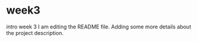 # week3
intro week 3
I am editing the README file. Adding some more details about the project description.
